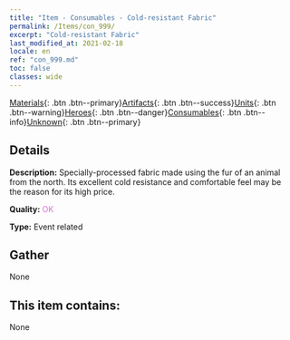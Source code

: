 ```yaml
---
title: "Item - Consumables - Cold-resistant Fabric"
permalink: /Items/con_999/
excerpt: "Cold-resistant Fabric"
last_modified_at: 2021-02-18
locale: en
ref: "con_999.md"
toc: false
classes: wide
---
```

 [Materials](/Items/){: .btn .btn--primary}[Artifacts](/Items/Artifacts/){: .btn .btn--success}[Units](/Items/Units/){: .btn .btn--warning}[Heroes](/Items/Heroes/){: .btn .btn--danger}[Consumables](/Items/Consumables/){: .btn .btn--info}[Unknown](/Items/Unknown/){: .btn .btn--primary}

## Details
 **Description:** Specially-processed fabric made using the fur of an animal from the north. Its excellent cold resistance and comfortable feel may be the reason for its high price.

 **Quality:** <span style="color: #DA70D6">OK</span>

 **Type:** Event related

## Gather

  None

## This item contains:

  None

